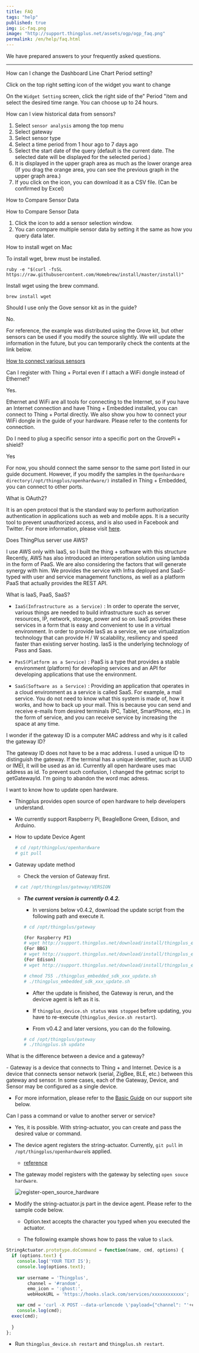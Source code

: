 ```yaml
---
title: FAQ
tags: "help"
published: true
img: ic-faq.png
image: "http://support.thingplus.net/assets/ogp/ogp_faq.png"
permalink: /en/help/faq.html
---
```


We have prepared answers to your frequently asked questions.

---

<p class="dwfqExpand" id="faq_dashboard_01"> How can I change the Dashboard Line Chart Period setting?</p> 

Click on the top right <i class = "fa fa-cog fa-lg"> </i> setting icon of the widget you want to change

On the `Widget Setting` screen, click the right side of the" Period "item and select the desired time range. You can choose up to 24 hours.

<p class="dwfqExpand2"></p>

<p class="dwfqExpand" id = "faq_sensorData"> How can I view historical data from sensors?</p> 

1. Select `sensor analysis` <i class = "fa fd-menu_analysis fa-lg"> </i> among the top menu
2. Select gateway
3. Select sensor type
4. Select a time period from 1 hour ago to 7 days ago
5. Select the start date of the query (default is the current date. The selected date will be displayed for the selected period.)
6. It is displayed in the upper graph area as much as the lower orange area (If you drag the orange area, you can see the previous graph in the upper graph area.)
7. If you click on the <i class = "fa fa-fa fa-download fa-lg"> </i> icon, you can download it as a CSV file. (Can be confirmed by Excel)

<p class="dwfqExpand2"></p>

<p class="dwfqExpand" id ="faq_compare_sensorData"> How to Compare Sensor Data</p>  How to Compare Sensor Data

1. <i class="fa fa-fw fa-plus fa-lg"></i> Click the icon to add a sensor selection window.
2. You can compare multiple sensor data by setting it the same as how you query data later.

<p class="dwfqExpand2"></p>

<p class="dwfqExpand" id ="faq_install_wget"> How to install wget on Mac</p> 

To install wget, brew must be installed.
 
```
ruby -e "$(curl -fsSL https://raw.githubusercontent.com/Homebrew/install/master/install)"
```

Install wget using the brew command.
 
```
brew install wget
```

<p class="dwfqExpand2"></p>

<p class="dwfqExpand" id ="faq_not_grove"> Should I use only the Gove sensor kit as in the guide? </p> 

No.

For reference, the example was distributed using the Grove kit, but other sensors can be used if you modify the source slightly.
We will update the information in the future, but you can temporarily check the contents at the link below.

[How to connect various sensors](https://docs.google.com/document/d/1gk1RsXvfbD9eOiHQblpBcIgyJ7cYqb9pHqNSgId1s7U/edit)

<p class="dwfqExpand2"></p>

<p class="dwfqExpand" id ="faq_useWifi"> Can I register with Thing + Portal even if I attach a WiFi dongle instead of Ethernet?</p> 

Yes.

Ethernet and WiFi are all tools for connecting to the Internet, so if you have an Internet connection and have Thing + Embedded installed, you can connect to Thing + Portal directly.
We also show you how to connect your WiFi dongle in the guide of your hardware.
Please refer to the contents for connection.

<p class="dwfqExpand2"></p>

<p class="dwfqExpand" id ="faq_sensor_port"> Do I need to plug a specific sensor into a specific port on the GrovePi + shield? </p> 

Yes

For now, you should connect the same sensor to the same port listed in our guide document.
However, if you modify the samples in the `Openhardware directory(/opt/thingplus/openhardware/)` installed in Thing + Embedded, you can connect to other ports.

<p class="dwfqExpand2"></p>

<p class="dwfqExpand" id ="faq_oauth2"> What is OAuth2?</p>  
 
It is an open protocol that is the standard way to perform authorization authentication in applications such as web and mobile apps.
It is a security tool to prevent unauthorized access, and is also used in Facebook and Twitter.
For more information, please visit [here](http://support.thingplus.net/en/rest-api/oauth2.html).

<p class="dwfqExpand2"></p>

<p class="dwfqExpand" id="faq_thingplus_infra"> Does ThingPlus server use AWS?</p>  

I use AWS only with IaaS, so I built the thing + software with this structure
Recently, AWS has also introduced an interoperation solution using lambda in the form of PaaS.
We are also considering the factors that will generate synergy with him.
We provides the service with Infra deployed and SaaS-typed with user and service management functions, as well as a platform PaaS that actually provides the REST API.

<p class="dwfqExpand2"></p>

<p class="dwfqExpand" id = "faq_service_type"> What is IaaS, PaaS, SaaS?</p>  

- `IaaS(Infrastructure as a Service)` : In order to operate the server, various things are needed to build infrastructure such as server resources, IP, network, storage, power and so on. IaaS provides these services in a form that is easy and convenient to use in a virtual environment.  In order to provide IasS as a service, we use virtualization technology that can provide H / W scalability, resiliency and speed faster than existing server hosting. IasS is the underlying technology of Pass and Saas.

- `PasS(Platform as a Service)` : PaaS is a type that provides a stable environment (platform) for developing services and an API for developing applications that use the environment.

- `SaaS(Software as a Service)` : Providing an application that operates in a cloud environment as a service is called SaaS.  For example, a mail service. You do not need to know what this system is made of, how it works, and how to back up your mail. This is because you can send and receive e-mails from desired terminals (PC, Tablet, SmartPhone, etc.) in the form of service, and you can receive service by increasing the space at any time.

<p class="dwfqExpand2"></p>

<p class="dwfqExpand" id ="faq_gatewayID"> I wonder if the gateway ID is a computer MAC address and why is it called the gateway ID?</p> 

The gateway ID does not have to be a mac address.
I used a unique ID to distinguish the gateway.
If the terminal has a unique identifier, such as UUID or IMEI, it will be used as an id.
Currently all open hardware uses mac address as id.
To prevent such confusion, I changed the getmac script to getGatewayId. I'm going to abandon the word mac adress.

<p class="dwfqExpand2"></p>

<!-- <p class="dwfqExpand" id = "faq_raspberry_b"> 라즈베리파이 1 B+ 을 사용하고 싶습니다. I would like to use raspberry pie 1 B +.</p>
<p class="dwfqExpand2"></p>

<p class="dwfqExpand" id = "faq_raspberry_3"> 라즈베리파이 3를 사용하고 싶습니다.I would like to use Raspberry Pie 3.</p>
<p class="dwfqExpand2"></p>

<p class="dwfqExpand"  id = "faq_use_other_sensor"> 가이드 되어 있는 센서외에 다른 센서를 연동하고 싶습니다. I would like to link other sensor besides the guided sensor.</p>
<p class="dwfqExpand2"></p>

<p class="dwfqExpand" id = "faq_commercial_service"> 상용으로 서비스를 사용하고 싶습니다.I want to use the service for commercial purposes.</p>
<p class="dwfqExpand2"></p>

<p class="dwfqExpand" id = "faq_check_log"> log 확인 방법을 알고 싶습니다. I want to know how to check the log.</p>
<p class="dwfqExpand2"></p> -->

<p class="dwfqExpand" id = "faq_update"> I want to know how to update open hardware.</p>

- Thingplus provides open source of open hardware to help developers understand.

- We currently support Raspberry Pi, BeagleBone Green, Edison, and Arduino.

- How to update Device Agent

  ```bash
  # cd /opt/thingplus/openhardware
  # git pull
  ```

- Gateway update method

  - Check the version of Gateway first.

  ```bash
  # cat /opt/thingplus/gateway/VERSION
  ```

  - ***The current version is currently 0.4.2.***  

    - In versions below v0.4.2, download the update script from the following path and execute it.

    ```bash
    # cd /opt/thingplus/gateway

    (For Raspberry PI)
    # wget http://support.thingplus.net/download/install/thingplus_embedded_sdk_pi_update.sh
    (For BBG) 
    # wget http://support.thingplus.net/download/install/thingplus_embedded_sdk_bbg_update.sh
    (For Edison)  
    # wget http://support.thingplus.net/download/install/thingplus_embedded_sdk_edison_update.sh

    # chmod 755 ./thingplus_embedded_sdk_xxx_update.sh
    # ./thingplus_embedded_sdk_xxx_update.sh
    ```

    - After the update is finished, the Gateway is rerun, and the devicve agent is left as it is. 
    - If `thingplus_device.sh status` was` stopped` before updating, you have to re-execute (`thingplus_device.sh restart`).

    - From v0.4.2 and later versions, you can do the following.

    ```bash
    # cd /opt/thingplus/gateway
    # ./thingplus.sh update
    ```

<p class="dwfqExpand2"></p>

<p class="dwfqExpand" id = "faq_whatis_gw_device"> What is the difference between a device and a gateway?</p>
- Gateway is a device that connects to Thing + and Internet. Device is a device that connects sensor network (serial, ZigBee, BLE, etc.) between this gateway and sensor. In some cases, each of the Gateway, Device, and Sensor may be configured as a single device.

- For more information, please refer to the [Basic Guide](http://support.thingplus.net/en/user-guide/preparation.html#id-term) on our support site below.

<p class="dwfqExpand2"></p>

<p class="dwfqExpand" id = "faq_sensorAct"> Can I pass a command or value to another server or service?</p>

- Yes, it is possible. With string-actuator, you can create and pass the desired value or command.

- The device agent registers the string-actuator. Currently, `git pull` in `/opt/thingplus/openhardware`is applied.

  - [reference](https://github.com/daliworks/openhardware/commit/10c4cdf81bbe3098d496fdc2a77512314d84ae44)

- The gateway model registers with the gateway by selecting `open souce hardware`.

  ![register-open_source_hardware](/assets/openSourceHW_reg.png)

- Modify the string-actuator.js part in the device agent. Please refer to the sample code below.

  - Option.text accepts the character you typed when you executed the actuator.

  - The following example shows how to pass the value to `slack`.

```javascript
StringActuator.prototype.doCommand = function(name, cmd, options) {
  if (options.text) {
    console.log('YOUR TEXT IS');
    console.log(options.text);
    
    var username = 'Thingplus', 
        channel = '#random',
        emo_icon = ':ghost:',
        webHookURL = 'https://hooks.slack.com/services/xxxxxxxxxxxx';

    var cmd = 'curl -X POST --data-urlencode \'payload={"channel": "'+channel+'", "username": "'+username+'", "text": "'+options.text+'", "icon_emoji": "'+emo_icon+'"}\' '+webHookURL ;
    console.log(cmd);
  exec(cmd);
  
  }
};
```

- Run `thingplus_device.sh restart` and `thingplus.sh restart`.

<p class="dwfqExpand2"></p>

<!-- <p class="dwfqExpand" id = "faq_Withdrawal"> 회원 탈퇴는 어떻게 할 수 있나요? How can I withdraw my membership?</p>
<p class="dwfqExpand2"></p> -->


<div class='scrolltop'>
    <div class='scroll icon'><i class="fa fa-arrow-circle-up"></i></div>
</div>

